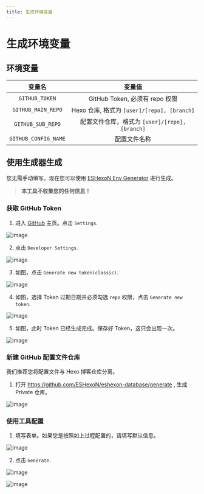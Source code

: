 ```yaml
---
title: 生成环境变量
---
```


# 生成环境变量

## 环境变量

| 变量名 | 变量值 |
| :-: | :-: |
| `GITHUB_TOKEN` | GitHub Token, 必须有 repo 权限 |
| `GITHUB_MAIN_REPO` | Hexo 仓库, 格式为 `[user]/[repo], [branch]` |
| `GITHUB_SUB_REPO` | 配置文件仓库，格式为 `[user]/[repo], [branch]`|
| `GITHUB_CONFIG_NAME` | 配置文件名称 |

## 使用生成器生成

您无需手动填写，现在您可以使用 [ESHexoN Env Generator](https://awa.fyi/eshexon/env.html) 进行生成。

> **本工具不收集您的任何信息！**

### 获取 GitHub Token

1. 进入 [GitHub](https://github.com/) 主页。点击 `Settings`.


![image](https://p.awa.fyi/g/71591824/205311452-0a304a70-fa7f-44ad-8baf-59a47a63a7e8.png)

2. 点击 `Developer Settings`.

![image](https://p.awa.fyi/g/71591824/205311166-af1633d6-69b3-48ee-92a5-c205d9c827ba.png)

3. 如图，点击 `Generate new token(classic)`.


![image](https://p.awa.fyi/g/71591824/205311505-f71c5e10-4539-4e7e-93be-b48b4ce6cdac.png)

4. 如图，选择 Token 过期日期并必须勾选 `repo` 权限，点击 `Generate new token`.

![image](https://p.awa.fyi/g/71591824/205311081-e64e217a-3d35-412d-bf60-a773392c6571.png)

5. 如图，此时 Token 已经生成完成。保存好 Token，这只会出现一次。

![image](https://p.awa.fyi/g/71591824/205310930-ac96f751-f94d-4ace-8540-f0644206bd5a.png)

### 新建 GitHub 配置文件仓库

我们推荐您将配置文件与 Hexo 博客仓库分离。

1. 打开 https://github.com/ESHexoN/eshexon-database/generate , 生成 Private 仓库。

![image](https://p.awa.fyi/g/71591824/205308545-30fcb2f9-3868-47f8-90d4-8f6c0287faad.png)

### 使用工具配置

1. 填写表单。如果您是按照如上过程配置的，请填写默认信息。

![image](https://p.awa.fyi/g/71591824/205309497-db84eced-e8da-455d-8adf-ef6a58f0e739.png)

2. 点击 `Generate`.

![image](https://p.awa.fyi/g/71591824/205309785-e12848c2-3b2a-4bab-b7e3-abee62a31135.png)

![image](https://p.awa.fyi/g/71591824/205309883-3bfa10f2-9027-4de1-b23c-d4c02b6d3b88.png)
